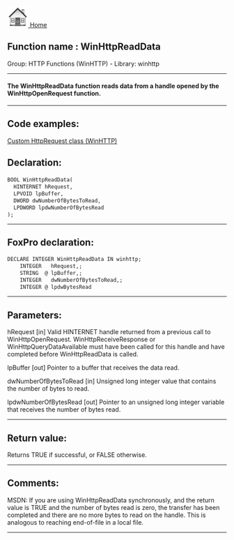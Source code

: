 [<img src="../../images/home.png"> Home ](https://github.com/VFPX/Win32API)  

## Function name : WinHttpReadData
Group: HTTP Functions (WinHTTP) - Library: winhttp    
***  


#### The WinHttpReadData function reads data from a handle opened by the WinHttpOpenRequest function.
***  


## Code examples:
[Custom HttpRequest class (WinHTTP)](../../samples/sample_397.md)  

## Declaration:
```foxpro  
BOOL WinHttpReadData(
  HINTERNET hRequest,
  LPVOID lpBuffer,
  DWORD dwNumberOfBytesToRead,
  LPDWORD lpdwNumberOfBytesRead
);  
```  
***  


## FoxPro declaration:
```foxpro  
DECLARE INTEGER WinHttpReadData IN winhttp;
	INTEGER   hRequest,;
	STRING  @ lpBuffer,;
	INTEGER   dwNumberOfBytesToRead,;
	INTEGER @ lpdwBytesRead  
```  
***  


## Parameters:
hRequest 
[in] Valid HINTERNET handle returned from a previous call to WinHttpOpenRequest. WinHttpReceiveResponse or WinHttpQueryDataAvailable must have been called for this handle and have completed before WinHttpReadData is called. 

lpBuffer 
[out] Pointer to a buffer that receives the data read.

dwNumberOfBytesToRead 
[in] Unsigned long integer value that contains the number of bytes to read. 

lpdwNumberOfBytesRead 
[out] Pointer to an unsigned long integer variable that receives the number of bytes read.   
***  


## Return value:
Returns TRUE if successful, or FALSE otherwise.  
***  


## Comments:
MSDN: If you are using WinHttpReadData synchronously, and the return value is TRUE and the number of bytes read is zero, the transfer has been completed and there are no more bytes to read on the handle. This is analogous to reaching end-of-file in a local file.  
  
***  

